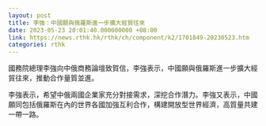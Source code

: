 ```yaml
---
layout: post
title: 李強：中國願與俄羅斯進一步擴大經貿往來
date: 2023-05-23 20:01:40.000000000 +08:00
link: https://news.rthk.hk/rthk/ch/component/k2/1701849-20230523.htm
categories: rthk
---
```


國務院總理李強向中俄商務論壇致賀信，李強表示，中國願與俄羅斯進一步擴大經貿往來，推動合作量質並進。

李強表示，希望中俄兩國企業家充分對接需求，深挖合作潛力。李強又表示，中國願同包括俄羅斯在內的世界各國加強互利合作，構建開放型世界經濟，高質量共建一帶一路。

